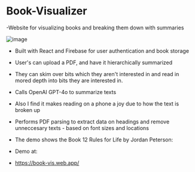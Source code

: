 # Book-Visualizer
-Website for visualizing books and breaking them down with summaries

![image](https://github.com/user-attachments/assets/ac739df6-c8c5-471d-9f9d-d3d75255d029)

- Built with React and Firebase for user authentication and book storage
- User's can upload a PDF, and have it hierarchically summarized
- They can skim over bits which they aren't interested in and read in mored depth into bits they are interested in.
- Calls OpenAI GPT-4o to summarize texts

- Also I find it makes reading on a phone a joy due to how the text is broken up

- Performs PDF parsing to extract data on headings and remove unneccesary texts - based on font sizes and locations

- The demo shows the Book 12 Rules for Life by Jordan Peterson:
- Demo at:
- https://book-vis.web.app/
